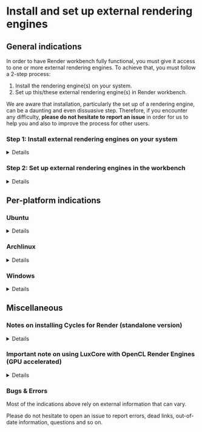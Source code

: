 # Install and set up external rendering engines


## General indications

In order to have Render workbench fully functional, you must give it access to one
or more external rendering engines. To achieve that, you must follow a 2-step process:
1. Install the rendering engine(s) on your system.
2. Set up this/these external rendering engine(s) in Render workbench.

We are aware that installation, particularly the set up of a rendering engine, can be
a daunting and even dissuasive step.
Therefore, if you encounter any difficulty, **please do not hesitate to report an issue** in order
for us to help you and also to improve the process for other users.



### Step 1: Install external rendering engines on your system

<details>

To use Render Workbench, you must first install one of the supported rendering
engines on your system.

At the moment, the following engines are supported:

* [Pov-Ray](https://www.povray.org/)
* [LuxCoreRender](https://luxcorerender.org/)
* [Appleseed](https://appleseedhq.net)
* [Blender Cycles](https://www.cycles-renderer.org/) ( [standalone](https://github.com/blender/cycles) )
* [Intel Ospray Studio](http://www.ospray.org/ospray_studio)
* [Pbrt v4](https://www.pbrt.org) (experimental)

The precise installation procedure for each of those engines should be first
searched on their respective websites.
However, you will find below some indications for a few platforms.

After installing, it is recommended to make sure your rendering engine is fully
functional: test scenes are usually provided with the renderer for that
purpose, please refer to its documentation.

You'll also find a 'Test' button on the settings screen for each renderer,
so you can make sure that the settings you've entered for a renderer make sense for Render Workbench.

</details>


### Step 2: Set up external rendering engines in the workbench

<details>
Once you have a rendering engine installed on your system, you have to set it
up in the workbench.

Each renderer has some configurations to be set in `Edit > Preferences >
Render` before being able to use it.

<img src=./preferences.jpg alt="Preferences" title="Renderers settings">

At least, you must fill in the **path to your renderer executable**, in the
corresponding section. This is a **mandatory** step, otherwise the workbench
will not be able to run the engine when required. Some renderers may provide
two flavours of their engine: a command-line and a GUI; in which case you
should fill in both.

Optionally, you may want to add some command-line parameters (for instance, to
activate GPU rendering, or to specify halt conditions etc.: see your renderer's
documentation) to renderer invocation. In that case, you can use the dedicated
field 'Render parameters' in your renderer section.

Optionally as well, you can set a few renderer-wide parameters:
* `Prefix`: A prefix that can be added before the renderer executable
  invocation.  This is useful, for example, to add environment variables or run
  the renderer inside a GPU switcher such as primusrun or optirun on Linux.
  This parameter is fully optional and can be left empty if not needed.
* `Default render width`, `default render height`: the default dimensions of
  the rendering output. Default values are 800x600 and can be left as-is if no
  special dimensions are required.

[comment]: # (We should add a small script to test installation...)

</details>

## Per-platform indications


### Ubuntu

<details>

#### Povray
<ins>Install</ins><br>
Povray is in the repo, so just do it the simple way:
`sudo apt install povray`

<ins>Set up</ins><br>
In workbench settings, enter `/usr/bin/povray` in 'PovRay executable path'.

#### LuxCoreRender - UI only
*Caveat: this install is easier (and lighter), but you won't be able to run
Luxcorerender in batch mode*

<ins>Install</ins><br>
Download Luxcore binaries package from website, with this link:
[Standalone release v2.6](https://github.com/LuxCoreRender/LuxCore/releases/download/luxcorerender_v2.6/luxcorerender-v2.6-linux64.tar.bz2)

Choose a target directory for the application. Let's call it `<appdir>`.

Unzip the downloaded package file into `<appdir>`

<ins>Set up</ins><br>
In workbench settings:
- Leave 'LuxCore command (cli) path' blank.
- Enter `<appdir>/LuxCore/luxcoreui` in 'LuxCore UI path'


#### LuxCoreRender - Full (UI & batch)

<ins>Install</ins><br>
Download Luxcore binaries package from website, with this link:
[LuxCore API SDK release v2.6](https://github.com/LuxCoreRender/LuxCore/releases/download/luxcorerender_v2.6/luxcorerender-v2.6-linux64-sdk.tar.bz2)


Choose a target directory for the application. We'll call it `<appdir>`.

Unzip the downloaded package file into `<appdir>`

Copy all the files in `<appdir>/LuxCore-sdk/lib/` to `<appdir>/LuxCore-sdk/bin/`.
*Very important:* If you miss this step, you'll get some fatal "cannot open shared object file: No such file or directory" messages...

<ins>Set up</ins><br>
In workbench settings:
- Enter `<appdir>/LuxCore-sdk/bin/luxcoreconsole` in 'LuxCore command (cli) path'
- Enter `<appdir>/LuxCore-sdk/bin/luxcoreui` in 'LuxCore UI path'


#### Appleseed

<ins>Install</ins><br>
Download Appleseed binaries package from website, with this link:
[Appleseed for Linux](https://github.com/appleseedhq/appleseed/releases/download/2.1.0-beta/appleseed-2.1.0-beta-0-g015adb503-linux64-gcc74.zip)

Choose a target directory for the application. We'll call it `<appdir>`.

Unzip the downloaded package file into `<appdir>`

Install Python 2.7 library
`sudo apt install libpython2.7`
*(Very important)*

<ins>Set up</ins><br>
In workbench settings:
- Enter `<appdir>/appleseed/bin/appleseed.cli` in 'Appleseed command (cli) path'
- Enter `<appdir>/appleseed/bin/appleseed.studio` in 'Appleseed Studio path'


#### Ospray Studio

<ins>Install</ins><br>
Download Ospray Studio binaries package from website, with this link:
[Ospray Studio for Linux](https://github.com/ospray/ospray_studio/releases/download/v0.12.1/ospray_studio-0.12.1.x86_64.linux.tar.gz)

Choose a target directory for the application. We'll call it `<appdir>`.

Unzip the downloaded file into `<appdir>`

<ins>Set up</ins><br>
In workbench settings:
- Enter `<appdir>/ospray_studio-0.12.1.x86_64.linux/bin/ospStudio` in 'OspStudio executable path'

#### Cycles standalone
Cycles standalone has to be compiled from sources. See https://github.com/blender/cycles

Warning: Installing Cycles standalone from sources can be tricky and time-consuming, see below. You'll be warned...


#### Pbrt
Pbrt has to be compiled from sources. See https://github.com/mmp/pbrt-v4

</details>


### Archlinux

<details>

In Archlinux, all renderers have been packaged, either in official repositories or in AUR.

There is just a point of attention: for a given renderer, it can exist several packages in AUR (version, -git etc.)
and not all will fit correctly.
The following array gathers the recommended packages and the corresponding workbench settings:

| Renderer      | Repo          | Package               | Workbench Settings||
| ---           | ---           | ---                   | ---| --- |
| Povray  	| Official  	| `povray`  		| PovRay executable path:                                   | `/usr/bin/povray`				|
| LuxCore  	| AUR  		| `luxcorerender` 	| LuxCore command (cli) path: <br> LuxCore UI path: | `/usr/bin/luxcoreconsole` <br> `/usr/bin/luxcoreui` |
| Appleseed  	| AUR  		| `appleseed-git`  	| Appleseed command (cli) path: <br /> Appleseed Studio path: | `/usr/bin/appleseed.cli` <br /> `/usr/bin/appleseed.studio`|
| Ospray  	| AUR  		| `ospray-studio`  	| OspStudio executable path: | `/usr/bin/ospStudio` |
| Cycles  	| AUR  		| `cycles-standalone`	| Cycles executable path: | `/usr/bin/cycles`|
| Pbrt  	| AUR  		| `pbrt-v4-git`   	| Pbrt executable path: | `/usr/bin/pbrt`|

</details>



### Windows

<details>

#### Povray

<ins>Install</ins><br>
Download Povray 3.7 installer: https://www.povray.org/ftp/pub/povray/Official/povwin-3.7-agpl3-setup.exe

Run Povray installer.


<ins>Set up</ins><br>
Look for `pvengine64.exe` on your system. In Render settings, fill 'PovRay executable path' with `<path/to/pvengine64.exe>`

#### LuxCoreRender

<ins>Install</ins><br>
Download Luxcore binaries package from website, with this link:
[LuxCore API SDK release v2.6](https://github.com/LuxCoreRender/LuxCore/releases/download/luxcorerender_v2.6/luxcorerender-v2.6-win64-sdk.zip)

Choose a target directory for the application. We'll call it `<appdir>`.

Unzip the downloaded package file into `<appdir>`

As stated in Download page (https://luxcorerender.org/download/):<br>
<q>All Windows executables require the Visual C++ Redistributable Packages for
VS 2017 and Intel C++ redistributable.</q><br>
_Please check your system meets those requirements, or update it accordingly._

<ins>Set up</ins><br>
In workbench settings:
- Enter `<appdir>/luxcorerender-v2.6-win64-sdk/bin/luxcoreconsole.exe` in 'LuxCore command (cli) path'
- Enter `<appdir>/luxcorerender-v2.6-win64-sdk/bin/luxcoreui.exe` in 'LuxCore UI path'


#### Appleseed

<ins>Install</ins><br>
Download Appleseed binaries package from website, with this link:
[Appleseed for Windows](https://github.com/appleseedhq/appleseed/releases/download/2.1.0-beta/appleseed-2.1.0-beta-0-g015adb503-win64-vc141.zip)

Choose a target directory for the application. We'll call it `<appdir>`.

Unzip the downloaded package file into `<appdir>`

<ins>Set up</ins><br>
In workbench settings:
- Enter `<appdir>/appleseed/bin/appleseed.cli.exe` in 'Appleseed command (cli) path'
- Enter `<appdir>/appleseed/bin/appleseed.studio.exe` in 'Appleseed Studio path'

#### Ospray Studio
<ins>Install</ins><br>
Download Ospray Studio installer: https://github.com/ospray/ospray_studio/releases/download/v0.12.1/ospray_studio-0.12.1.x86_64.windows.msi

Run Ospray Installer

<ins>Set up</ins><br>
Look for `ospStudio.exe` on your system. In Render settings, fill 'OspStudio executable path' with `<path/to/ospStudio.exe>`

#### Cycles standalone
Users @MisterMakerNL and @metalex201 provide precompiled versions, many thanks to them: <br>
https://github.com/metalex201/Cycles-standalone-windows-build. [4.0.0] <br>
https://github.com/MisterMakerNL/Cycles-stand-alone-windows-build. [1.13.4] <br>

Download the repository as a zip, unzip to a target directory and enter the path to binary to 'Cycles (standalone) executable path' field.

In other cases, for instance for those who like challenges, Cycles standalone can be compiled from sources, from here: https://github.com/blender/cycles <br>
Compiling Cycles standalone from sources can be tricky and time-consuming; it is recommended to stick to precompiled versions - you'll be warned. <br>

#### Pbrt
Pbrt has to be compiled from sources. See https://github.com/mmp/pbrt-v4

</details>

## Miscellaneous

### Notes on installing Cycles for Render (standalone version)
<details>

To use Cycles renderer with Render workbench, you need a standalone version of
Cycles, named *Cycles Standalone*. This version is distinct from the one
embedded in Blender. You will find some more information about *Cycles
Standalone* in the dedicated Blender [wiki
page](https://wiki.blender.org/wiki/Source/Render/Cycles/Standalone).

No precompiled binaries are provided by Blender team in standard environments.

In several environments, however, you'll be able to find such binaries,
on the initiatives of advanced users (thanks to them!): see per-platform instructions above.

Mac OS Big Sur users may also find some valuable instructions [here](https://vectronic.io/posts/building-freecad-on-macos-big-sur/#install-cycles-standalone).

In other cases, *Cycles Standalone* may require compilation from sources.
Sources and compilation instructions can be found
[here](https://projects.blender.org/blender/cycles/src/branch/main/BUILDING.md).

As an alternative, in the (fairly rare) case you already compile Blender by
yourself, you can enable `WITH_CYCLES_STANDALONE` and
`WITH_CYCLES_STANDALONE_GUI` in cmake variables (I also had to add `-lGLU` to
`CMAKE_EXE_LINKER_FLAGS`) before your build process. You will then get a
separate 'cycles' executable compiled together with Blender.

*Caveat: Compiling Cycles Standalone can be tricky and time-consuming.
If you don't have access to binaries, but if you have no taste for poorly
documented installation procedures or if you have no time to waste, you
should rather consider using Appleseed, LuxCoreRender or Ospray, which both provide
ready-to-use binaries for many platforms, along with excellent rendering features.*



</details>

### Important note on using LuxCore with OpenCL Render Engines (GPU accelerated)
<details>
  If you use LuxCore with OpenCL Render Engines, ie PATHOCL, RTPATHOCL or TILEPATHOCL, LuxCore
  will have to compile the associated GPU kernels.
  This is not done at installation but "on-the-fly" at first execution. However, this compilation
  takes a few minutes.

  
  In practical terms, at first rendering, LuxCore seems to hang with the following message:
  `"[PathOCL kernel] Compiling kernels"`.

  BE PATIENT, DO NOT INTERRUPT RENDERING AT THIS STAGE.

  The compilation will eventually reach completion after a few minutes.
  And for subsequent renderings, the compiled kernels will be cached and reused, without recompilation.
  
</details>

### Bugs & Errors

Most of the indications above rely on external information that can vary.

Please do not hesitate to open an issue to report errors, dead links, out-of-date information, questions and so on.

</details>
